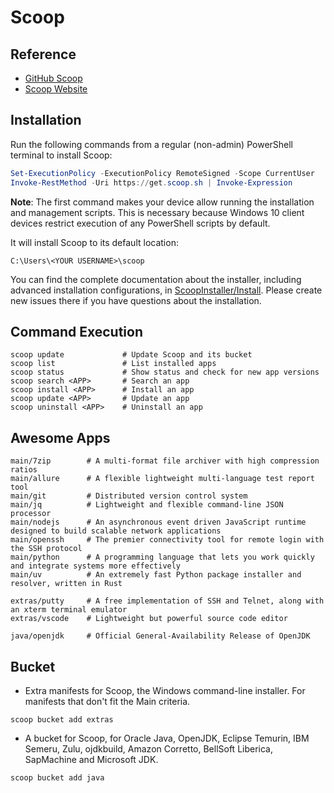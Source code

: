 # Scoop

## Reference
- [GitHub Scoop](https://github.com/ScoopInstaller/Scoop)
- [Scoop Website](https://scoop.sh/)

## Installation

Run the following commands from a regular (non-admin) PowerShell terminal to install Scoop:

```powershell
Set-ExecutionPolicy -ExecutionPolicy RemoteSigned -Scope CurrentUser
Invoke-RestMethod -Uri https://get.scoop.sh | Invoke-Expression
```

**Note**: The first command makes your device allow running the installation and management scripts. This is necessary because Windows 10 client devices restrict execution of any PowerShell scripts by default.

It will install Scoop to its default location:

`C:\Users\<YOUR USERNAME>\scoop`

You can find the complete documentation about the installer, including advanced installation configurations, in [ScoopInstaller/Install](https://github.com/ScoopInstaller/Install). Please create new issues there if you have questions about the installation.

## Command Execution
```
scoop update             # Update Scoop and its bucket
scoop list               # List installed apps
scoop status             # Show status and check for new app versions
scoop search <APP>       # Search an app
scoop install <APP>      # Install an app
scoop update <APP>       # Update an app
scoop uninstall <APP>    # Uninstall an app
```

## Awesome Apps
```
main/7zip        # A multi-format file archiver with high compression ratios
main/allure      # A flexible lightweight multi-language test report tool
main/git         # Distributed version control system
main/jq          # Lightweight and flexible command-line JSON processor
main/nodejs      # An asynchronous event driven JavaScript runtime designed to build scalable network applications
main/openssh     # The premier connectivity tool for remote login with the SSH protocol
main/python      # A programming language that lets you work quickly and integrate systems more effectively
main/uv          # An extremely fast Python package installer and resolver, written in Rust

extras/putty     # A free implementation of SSH and Telnet, along with an xterm terminal emulator
extras/vscode    # Lightweight but powerful source code editor

java/openjdk     # Official General-Availability Release of OpenJDK
```

## Bucket
- Extra manifests for Scoop, the Windows command-line installer. For manifests that don't fit the Main criteria.
```
scoop bucket add extras
```
- A bucket for Scoop, for Oracle Java, OpenJDK, Eclipse Temurin, IBM Semeru, Zulu, ojdkbuild, Amazon Corretto, BellSoft Liberica, SapMachine and Microsoft JDK.
```
scoop bucket add java
```
